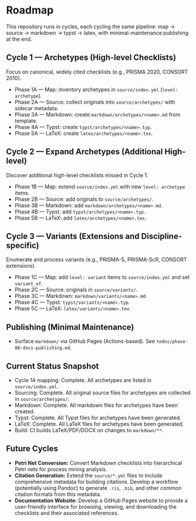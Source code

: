 # Roadmap

This repository runs in cycles, each cycling the same pipeline: map → source → markdown → typst → latex, with minimal-maintenance publishing at the end.

## Cycle 1 — Archetypes (High-level Checklists)
Focus on canonical, widely cited checklists (e.g., PRISMA 2020, CONSORT 2010).

- Phase 1A — Map: inventory archetypes in `source/index.yml` (`level: archetype`).
- Phase 2A — Source: collect originals into `source/archetypes/` with sidecar metadata.
- Phase 3A — Markdown: create `markdown/archetypes/<name>.md` from template.
- Phase 4A — Typst: create `typst/archetypes/<name>.typ`.
- Phase 5A — LaTeX: create `latex/archetypes/<name>.tex`.

## Cycle 2 — Expand Archetypes (Additional High-level)
Discover additional high-level checklists missed in Cycle 1.

- Phase 1B — Map: extend `source/index.yml` with new `level: archetype` items.
- Phase 2B — Source: add originals to `source/archetypes/`.
- Phase 3B — Markdown: add `markdown/archetypes/<name>.md`.
- Phase 4B — Typst: add `typst/archetypes/<name>.typ`.
- Phase 5B — LaTeX: add `latex/archetypes/<name>.tex`.

## Cycle 3 — Variants (Extensions and Discipline-specific)
Enumerate and process variants (e.g., PRISMA-S, PRISMA-ScR, CONSORT extensions).

- Phase 1C — Map: add `level: variant` items to `source/index.yml` and set `variant_of`.
- Phase 2C — Source: originals in `source/variants/`.
- Phase 3C — Markdown: `markdown/variants/<name>.md`.
- Phase 4C — Typst: `typst/variants/<name>.typ`.
- Phase 5C — LaTeX: `latex/variants/<name>.tex`.

## Publishing (Minimal Maintenance)
- Surface `markdown/` via GitHub Pages (Actions-based). See `todos/phase-06-docs-publishing.md`.

## Current Status Snapshot
- Cycle 1A mapping: Complete. All archetypes are listed in `source/index.yml`.
- Sourcing: Complete. All original source files for archetypes are collected in `source/archetypes/`.
- Markdown: Complete. All markdown files for archetypes have been created.
- Typst: Complete. All Typst files for archetypes have been generated.
- LaTeX: Complete. All LaTeX files for archetypes have been generated.
- Build: CI builds LaTeX/PDF/DOCX on changes to `markdown/**`.

## Future Cycles
- **Petri Net Conversion:** Convert Markdown checklists into hierarchical Petri nets for process mining analysis.
- **Citation Generation:** Extend the `source/*.yml` files to include comprehensive metadata for building citations. Develop a workflow (potentially using Pandoc) to generate `.ris`, `.bib`, and other common citation formats from this metadata.
- **Documentation Website:** Develop a GitHub Pages website to provide a user-friendly interface for browsing, viewing, and downloading the checklists and their associated references.
